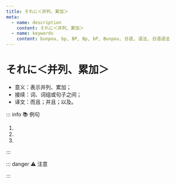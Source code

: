 ```yaml
---
title: それに＜并列、累加＞
meta:
  - name: description
    content: それに＜并列、累加＞
  - name: keywords
    content: bunpou, bp, BP, Bp, bP, Bunpou, 日语, 语法, 日语语法
---
```


# それに＜并列、累加＞

* 意义：表示并列、累加；
* 接续：词、词组或句子之间；
* 译文：而且；并且；以及。

::: info :books: 例句

1. <grammer-content id='1-9-3-0' sentence="日本語にほんごができる店員てんいんさんもいますよ。それに僕ぼくも一緒いっしょに行いきます。" trans="也有会日语的店员哦。而且我也一起去。" />
2. <grammer-content id='1-9-3-1' sentence="中国人ちゅうごくじんの友達ともだちはみんな親切しんせつです。それに日本語にほんごも上手じょうずです。" trans="中国朋友都很热情。而且日语也很好。" />
3. <grammer-content id='1-9-3-2' sentence="スーパーへ行いって、パンとコーヒー、それに果物くだものを買かいました。" trans="去超市买了些面包咖啡，还有水果。" />

:::

::: danger :warning: 注意

<grammer-content sentence="表达**并列、累加**的意思时，「それに」与「そして」**用法相同**。**「そして」还可以表达两个动作的先后顺序，「それに」则没有该用法。**" />

<div class="bunpou-block">

  <grammer-content sentence="[夜/よる]９[時/じ]から11[時/じ]まで[勉強/べんきょう]する。**そして**、11[時半/じはん]に[寝/ね]る。 ✅" />
  <grammer-content id='1-9-3-3' sentence="[夜/よる]９[時/じ]から11[時/じ]まで[勉強/べんきょう]する。**それに**、11[時半/じはん]に[寝/ね]る。 ❌" trans="晚上9点到11点学习，然后11点半睡觉。" />

</div>

:::

